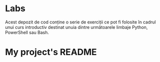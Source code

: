 # Labs

Acest depozit de cod conține o serie de exerciții ce pot fi folosite în cadrul unui curs introductiv destinat unuia dintre următoarele limbaje Python, PowerShell sau Bash.
# My project's README

